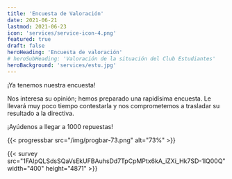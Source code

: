 ```yaml
---
title: 'Encuesta de Valoración'
date: 2021-06-21
lastmod: 2021-06-23
icon: 'services/service-icon-4.png'
featured: true
draft: false
heroHeading: 'Encuesta de valoración'
# heroSubHeading: 'Valoración de la situación del Club Estudiantes'
heroBackground: 'services/estu.jpg'
---
```


¡Ya tenemos nuestra encuesta!

Nos interesa su opinión; hemos preparado una rapidísima encuesta. Le llevará muy poco tiempo contestarla y nos comprometemos a trasladar su resultado a la directiva.

¡Ayúdenos a llegar a 1000 repuestas!

{{< progressbar src="/img/progbar-73.png" alt="73%" >}}

{{< survey src="1FAIpQLSdsSQaVsEkUFBAuhsDd7TpCpMPtx6kA_iZXi_Hk7SD-1lQ00Q" width="400" height="4871" >}}